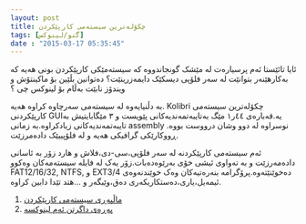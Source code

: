 ```yaml
---
layout: post
title: چکۆلەترین سیستەمی کارپێکردن
tags: [گنو/لینوکس]
date : "2015-03-17 05:35:45"
---
```


ئایا تائێستا ئەم پرسیارەت لە مێشک گونجاندووە کە سیستەمێکی کارپێکردن بونی هەیە کە بەکارهێنەر بتوانێت لە سەر فلۆپی دیسکێک دایمەزرینێت؟ دەتوانین بڵێین بۆ ماکینتۆش و ویندۆز نابێت بەڵام بۆ لینوکس چی ؟

بە دڵنیایەوە لە سیستەمی سەرچاوە کراوە هەیە. Kolibri چکۆلەترین سیستەمی کارپێکردنی GUIیە.قەبارەی ٤٤ر١ مێگ بەتایبەتمەندیەکانی پێویست و ٣ مێگابایتیش بە تایبەتمەندیەکانی زیادکراوە.بە زمانی assembly نوسراوە لە دوو وشان درووست بووە. ڕووکارێکی گرافیکی هەیە و لە فلۆپییێک دادەمرزێت.

ئەم سیستەمی کارپێکردنە لە سەر فلۆپی،سی-دی،فلاش و هارد زۆر بە ئاسانی دادەمەرزێت و بە تەواوی ئیشی خۆی بەرێوەدەبات.زۆر یەک لە فایلە سیستەمەکان وەکوو FAT12/16/32, NTFS, و EXT3/4 دەخوێنێتەوە.پرۆگرامە بنەرەتیەکان وەک خوێندنەوەی ئیمەیل،یاری،دەستکاریکەری دەق،وێبگەر و …هتد تێدا دابین کراوە.

1. [ماڵپەڕی سیستەمی کارپێکردن](http://kolibrios.org/en/index)
2. [پەڕەی داگرتن ئەم لینوکسە](http://kolibrios.org/en/download)